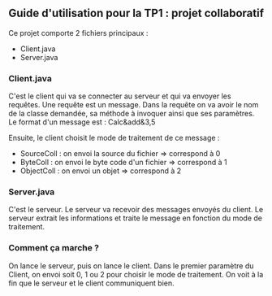 ## Guide d'utilisation pour la TP1 : projet collaboratif

Ce projet comporte 2 fichiers principaux :
* Client.java
* Server.java

### Client.java
C'est le client qui va se connecter au serveur et qui va envoyer les requêtes.
Une requête est un message. Dans la requête on va avoir le nom de la classe demandée, sa méthode à invoquer ainsi que ses paramètres.
Le format d'un message est : Calc&add&3,5

Ensuite, le client choisit le mode de traitement de ce message :
* SourceColl : on envoi la source du fichier => correspond à 0
* ByteColl : on envoi le byte code d'un fichier => correspond à 1
* ObjectColl : on envoi un objet => correspond à 2

### Server.java
C'est le serveur. Le serveur va recevoir des messages envoyés du client. Le serveur extrait les informations et traite le message en fonction du mode de traitement.

### Comment ça marche ?
On lance le serveur, puis on lance le client. 
Dans le premier paramètre du Client, on envoi soit 0, 1 ou 2 pour choisir le mode de traitement.
On voit à la fin que le serveur et le client communiquent bien.
